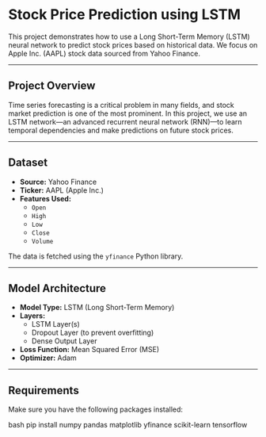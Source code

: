 # Stock Price Prediction using LSTM 

This project demonstrates how to use a Long Short-Term Memory (LSTM) neural network to predict stock prices based on historical data. We focus on Apple Inc. (AAPL) stock data sourced from Yahoo Finance.

---

##  Project Overview

Time series forecasting is a critical problem in many fields, and stock market prediction is one of the most prominent. In this project, we use an LSTM network—an advanced recurrent neural network (RNN)—to learn temporal dependencies and make predictions on future stock prices.

---

##  Dataset

- **Source:** Yahoo Finance  
- **Ticker:** AAPL (Apple Inc.)
- **Features Used:** 
  - `Open`
  - `High`
  - `Low`
  - `Close`
  - `Volume`

The data is fetched using the `yfinance` Python library.

---

## Model Architecture

- **Model Type:** LSTM (Long Short-Term Memory)
- **Layers:**
  - LSTM Layer(s)
  - Dropout Layer (to prevent overfitting)
  - Dense Output Layer
- **Loss Function:** Mean Squared Error (MSE)
- **Optimizer:** Adam

---

##  Requirements

Make sure you have the following packages installed:

bash
pip install numpy pandas matplotlib yfinance scikit-learn tensorflow


